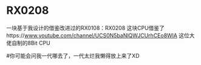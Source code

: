 # RX0208
一块基于我设计的借鉴改进过的RX0108：RX0208
这块CPU借鉴了https://www.youtube.com/channel/UCS0N5baNlQWJCUrhCEo8WlA 这位大佬自制的8Bit CPU

#你可能会问我一代哪去了，一代太烂我懒得放上来了XD
